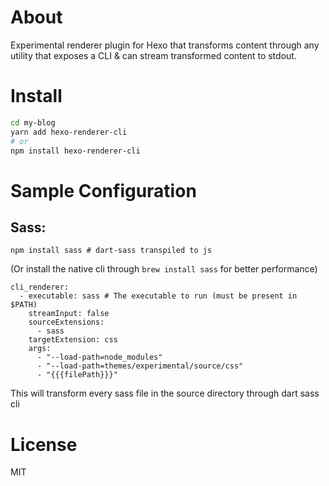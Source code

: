 # About

Experimental renderer plugin for Hexo that transforms content through any utility that exposes a CLI & can stream transformed content to stdout.

# Install

```sh
cd my-blog
yarn add hexo-renderer-cli 
# or 
npm install hexo-renderer-cli
```

# Sample Configuration

## Sass:

```
npm install sass # dart-sass transpiled to js
```

(Or install the native cli through `brew install sass` for better performance)

```
cli_renderer:
  - executable: sass # The executable to run (must be present in $PATH)
    streamInput: false
    sourceExtensions:
      - sass
    targetExtension: css
    args:
      - "--load-path=node_modules"
      - "--load-path=themes/experimental/source/css"
      - "{{{filePath}}}" 
```

This will transform every sass file in the source directory through dart sass cli 

# License

MIT
